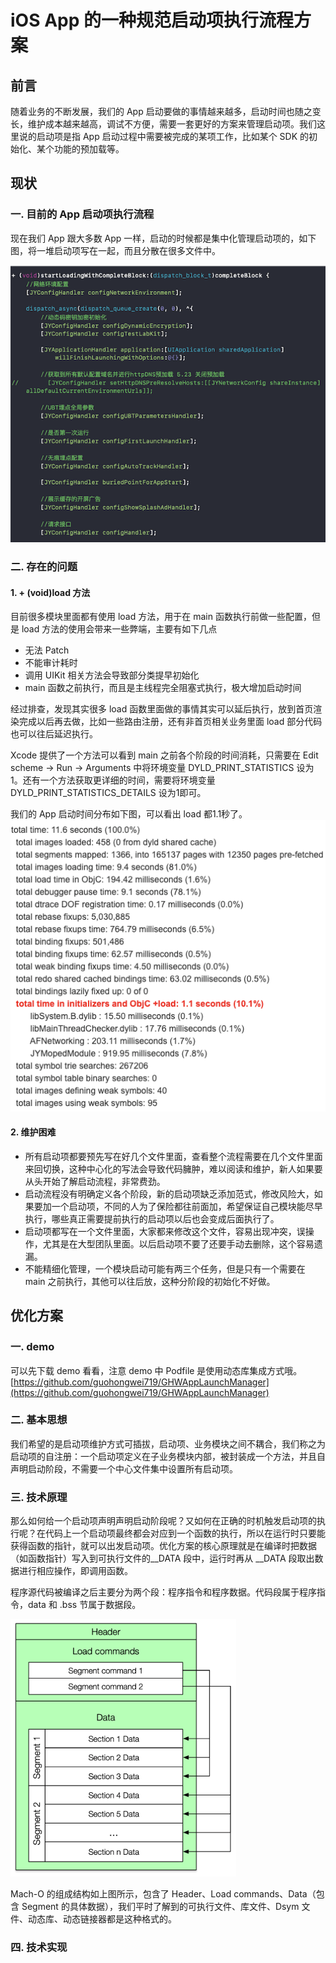 # iOS App 的一种规范启动项执行流程方案

## 前言
随着业务的不断发展，我们的 App 启动要做的事情越来越多，启动时间也随之变长，维护成本越来越高，调试不方便，需要一套更好的方案来管理启动项。我们这里说的启动项是指 App 启动过程中需要被完成的某项工作，比如某个 SDK 的初始化、某个功能的预加载等。

## 现状

### 一. 目前的 App 启动项执行流程
现在我们 App 跟大多数 App 一样，启动的时候都是集中化管理启动项的，如下图，将一堆启动项写在一起，而且分散在很多文件中。 
 
![](resources/1.png)

### 二. 存在的问题

#### 1. + (void)load 方法
目前很多模块里面都有使用 load 方法，用于在 main 函数执行前做一些配置，但是 load 方法的使用会带来一些弊端，主要有如下几点  

- 无法 Patch
- 不能审计耗时
- 调用 UIKit 相关方法会导致部分类提早初始化
- main 函数之前执行，而且是主线程完全阻塞式执行，极大增加启动时间

经过排查，发现其实很多 load 函数里面做的事情其实可以延后执行，放到首页渲染完成以后再去做，比如一些路由注册，还有非首页相关业务里面 load 部分代码也可以往后延迟执行。

Xcode 提供了一个方法可以看到 main 之前各个阶段的时间消耗，只需要在 Edit scheme -> Run -> Arguments 中将环境变量 DYLD_PRINT_STATISTICS 设为1。还有一个方法获取更详细的时间，需要将环境变量 DYLD_PRINT_STATISTICS_DETAILS 设为1即可。

我们的 App 启动时间分布如下图，可以看出 load 都1.1秒了。
![](resources/2.png)

#### 2. 维护困难

* 所有启动项都要预先写在好几个文件里面，查看整个流程需要在几个文件里面来回切换，这种中心化的写法会导致代码臃肿，难以阅读和维护，新人如果要从头开始了解启动流程，非常费劲。
* 启动流程没有明确定义各个阶段，新的启动项缺乏添加范式，修改风险大，如果要加一个启动项，不同的人为了保险都往前面加，希望保证自己模块能尽早执行，哪些真正需要提前执行的启动项以后也会变成后面执行了。
* 启动项都写在一个文件里面，大家都来修改这个文件，容易出现冲突，误操作，尤其是在大型团队里面。以后启动项不要了还要手动去删除，这个容易遗漏。
* 不能精细化管理，一个模块启动可能有两三个任务，但是只有一个需要在 main 之前执行，其他可以往后放，这种分阶段的初始化不好做。

## 优化方案

### 一. demo

可以先下载 demo 看看，注意 demo 中 Podfile 是使用动态库集成方式哦。
[https://github.com/guohongwei719/GHWAppLaunchManager](https://github.com/guohongwei719/GHWAppLaunchManager)


### 二. 基本思想

我们希望的是启动项维护方式可插拔，启动项、业务模块之间不耦合，我们称之为启动项的自注册：一个启动项定义在子业务模块内部，被封装成一个方法，并且自声明启动阶段，不需要一个中心文件集中设置所有启动项。

### 三. 技术原理

那么如何给一个启动项声明声明启动阶段呢？又如何在正确的时机触发启动项的执行呢？在代码上一个启动项最终都会对应到一个函数的执行，所以在运行时只要能获得函数的指针，就可以出发启动项。优化方案的核心原理就是在编译时把数据（如函数指针）写入到可执行文件的__DATA 段中，运行时再从 __DATA 段取出数据进行相应操作，即调用函数。

程序源代码被编译之后主要分为两个段：程序指令和程序数据。代码段属于程序指令，data 和 .bss 节属于数据段。

![](resources/3.png)

Mach-O 的组成结构如上图所示，包含了 Header、Load commands、Data（包含 Segment 的具体数据），我们平时了解到的可执行文件、库文件、Dsym 文件、动态库、动态链接器都是这种格式的。

### 四. 技术实现




























